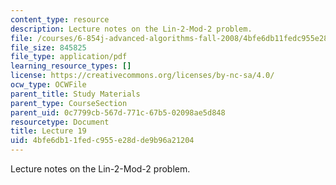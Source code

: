 ```yaml
---
content_type: resource
description: Lecture notes on the Lin-2-Mod-2 problem.
file: /courses/6-854j-advanced-algorithms-fall-2008/4bfe6db11fedc955e28dde9b96a21204_lect11_26.pdf
file_size: 845825
file_type: application/pdf
learning_resource_types: []
license: https://creativecommons.org/licenses/by-nc-sa/4.0/
ocw_type: OCWFile
parent_title: Study Materials
parent_type: CourseSection
parent_uid: 0c7799cb-567d-771c-67b5-02098ae5d848
resourcetype: Document
title: Lecture 19
uid: 4bfe6db1-1fed-c955-e28d-de9b96a21204
---
```

Lecture notes on the Lin-2-Mod-2 problem.